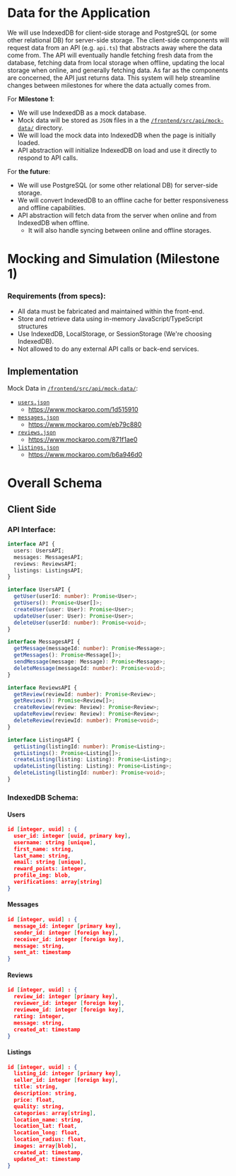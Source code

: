 # Data for the Application

We will use IndexedDB for client-side storage and PostgreSQL (or some other relational DB) for server-side storage. The client-side components will request data from an API (e.g. `api.ts`) that abstracts away where the data come from. The API will eventually handle fetching fresh data from the database, fetching data from local storage when offline, updating the local storage when online, and generally fetching data. As far as the components are concerned, the API just returns data. This system will help streamline changes between milestones for where the data actually comes from.

For **Milestone 1**:
- We will use IndexedDB as a mock database.
- Mock data will be stored as `JSON` files in a the [`/frontend/src/api/mock-data/`](/frontend/src/api/mock-data/) directory.
- We will load the mock data into IndexedDB when the page is initially loaded.
- API abstraction will initialize IndexedDB on load and use it directly to respond to API calls.

For **the future**:
- We will use PostgreSQL (or some other relational DB) for server-side storage.
- We will convert IndexedDB to an offline cache for better responsiveness and offline capabilities.
- API abstraction will fetch data from the server when online and from IndexedDB when offline.
  - It will also handle syncing between online and offline storages.

# Mocking and Simulation (Milestone 1)

### Requirements (from specs):

- All data must be fabricated and maintained within the front-end.
- Store and retrieve data using in-memory JavaScript/TypeScript structures
- Use IndexedDB, LocalStorage, or SessionStorage (We're choosing IndexedDB).
- Not allowed to do any external API calls or back-end services.

## Implementation

Mock Data in [`/frontend/src/api/mock-data/`](/frontend/src/api/mock-data/):
- [`users.json`](/frontend/src/api/mock-data/users.json)
  - https://www.mockaroo.com/1d515910
- [`messages.json`](/frontend/src/api/mock-data/messages.json)
  - https://www.mockaroo.com/eb79c880
- [`reviews.json`](/frontend/src/api/mock-data/reviews.json)
  - https://www.mockaroo.com/871f1ae0
- [`listings.json`](/frontend/src/api/mock-data/listings.json)
  - https://www.mockaroo.com/b6a946d0

# Overall Schema

## Client Side

### API Interface:

```typescript
interface API {
  users: UsersAPI;
  messages: MessagesAPI;
  reviews: ReviewsAPI;
  listings: ListingsAPI;
}

interface UsersAPI {
  getUser(userId: number): Promise<User>;
  getUsers(): Promise<User[]>;
  createUser(user: User): Promise<User>;
  updateUser(user: User): Promise<User>;
  deleteUser(userId: number): Promise<void>;
}

interface MessagesAPI {
  getMessage(messageId: number): Promise<Message>;
  getMessages(): Promise<Message[]>;
  sendMessage(message: Message): Promise<Message>;
  deleteMessage(messageId: number): Promise<void>;
}

interface ReviewsAPI {
  getReview(reviewId: number): Promise<Review>;
  getReviews(): Promise<Review[]>;
  createReview(review: Review): Promise<Review>;
  updateReview(review: Review): Promise<Review>;
  deleteReview(reviewId: number): Promise<void>;
}

interface ListingsAPI {
  getListing(listingId: number): Promise<Listing>;
  getListings(): Promise<Listing[]>;
  createListing(listing: Listing): Promise<Listing>;
  updateListing(listing: Listing): Promise<Listing>;
  deleteListing(listingId: number): Promise<void>;
}
``` 

### IndexedDB Schema:

#### Users
```json
id [integer, uuid] : {
  user_id: integer [uuid, primary key],
  username: string [unique],
  first_name: string,
  last_name: string,
  email: string [unique],
  reward_points: integer,
  profile_img: blob,
  verifications: array[string]
}
```
#### Messages
```json
id [integer, uuid] : {
  message_id: integer [primary key],
  sender_id: integer [foreign key],
  receiver_id: integer [foreign key],
  message: string,
  sent_at: timestamp
}
```
#### Reviews
```json
id [integer, uuid] : {
  review_id: integer [primary key],
  reviewer_id: integer [foreign key],
  reviewee_id: integer [foreign key],
  rating: integer,
  message: string,
  created_at: timestamp
}
```
#### Listings
```json
id [integer, uuid] : {
  listing_id: integer [primary key],
  seller_id: integer [foreign key],
  title: string,
  description: string,
  price: float,
  quality: string,
  categories: array[string],
  location_name: string,
  location_lat: float,
  location_long: float,
  location_radius: float,
  images: array[blob],
  created_at: timestamp,
  updated_at: timestamp
}
```
